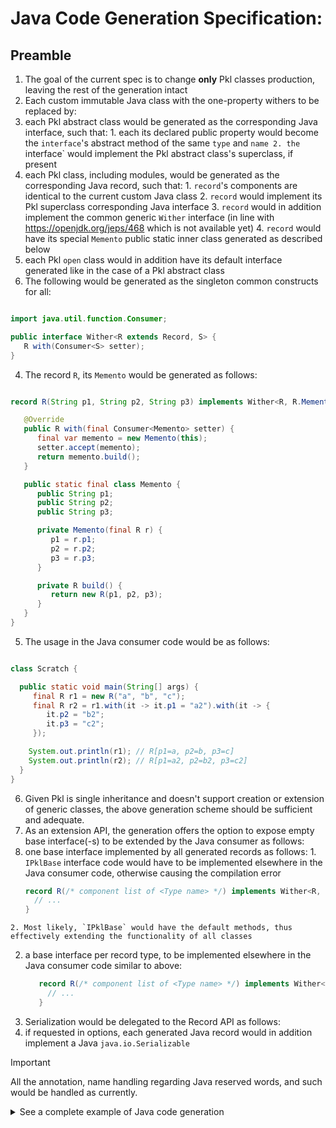 # Java Code Generation Specification:

## Preamble

1. The goal of the current spec is to change **only** Pkl classes production, leaving the rest of the generation intact
2. Each custom immutable Java class with the one-property withers to be replaced by:
  1. each Pkl abstract class would be generated as the corresponding Java interface, such that:
    1. each its declared public property would become the `interface`'s abstract method of the same `type` and `name
    2. the `interface` would implement the Pkl abstract class's superclass, if present
  2. each Pkl class, including modules, would be generated as the corresponding Java record, such that:
    1. `record`'s components are identical to the current custom Java class
    2. `record` would implement its Pkl superclass corresponding Java interface
    3. `record` would in addition implement the common generic `Wither` interface (in line with https://openjdk.org/jeps/468 which is not available yet)
    4. `record` would have its special `Memento` public static inner class generated as described below
  3. each Pkl `open` class would in addition have its default interface generated like in the case of a Pkl abstract class
3. The following would be generated as the singleton common constructs for all:
```java

import java.util.function.Consumer;

public interface Wither<R extends Record, S> {
   R with(Consumer<S> setter);
}

```
4. The record `R`, its `Memento` would be generated as follows:
```java

record R(String p1, String p2, String p3) implements Wither<R, R.Memento>, Serializable {

   @Override
   public R with(final Consumer<Memento> setter) {
      final var memento = new Memento(this);
      setter.accept(memento);
      return memento.build();
   }

   public static final class Memento {
      public String p1;
      public String p2;
      public String p3;

      private Memento(final R r) {
         p1 = r.p1;
         p2 = r.p2;
         p3 = r.p3;
      }

      private R build() {
         return new R(p1, p2, p3);
      }
   }
}

```
5. The usage in the Java consumer code would be as follows:
```java

class Scratch {

  public static void main(String[] args) {
     final R r1 = new R("a", "b", "c");
     final R r2 = r1.with(it -> it.p1 = "a2").with(it -> {
        it.p2 = "b2";
        it.p3 = "c2";
     });

    System.out.println(r1); // R[p1=a, p2=b, p3=c]
    System.out.println(r2); // R[p1=a2, p2=b2, p3=c2]
  }
}


```
6. Given Pkl is single inheritance and doesn't support creation or extension of generic classes, the above generation scheme should be sufficient and adequate.
7. As an extension API, the generation offers the option to expose empty base interface(-s) to be extended by the Java consumer as follows:
  1. one base interface implemented by all generated records as follows:
    1. `IPklBase` interface code would have to be implemented elsewhere in the Java consumer code, otherwise causing the compilation error
       ```java
       record R(/* component list of <Type name> */) implements Wither<R, R.Memento>, IPklBase {
         // ...
       }
       ```
    2. Most likely, `IPklBase` would have the default methods, thus effectively extending the functionality of all classes
  2. a base interface per record type, to be implemented elsewhere in the Java consumer code similar to above:
     ```java
        record R(/* component list of <Type name> */) implements Wither<R, R.Memento>, IR {
          // ...
        }
     ```
8. Serialization would be delegated to the Record API as follows:
  1. if requested in options, each generated Java record would in addition implement a Java `java.io.Serializable`

> [!IMPORTANT]
> All the annotation, name handling regarding Java reserved words, and such would be handled as currently.

<details>

<summary>See a complete example of Java code generation</summary>

```java

package com.apple.pkl.code.gen.java.example;

import java.io.Serializable;
import java.util.function.Consumer;

class Demo implements Serializable {

   public static void main(final String[] args) {
      final R r1 = new R("a", "b", "c");
      final R r2 = r1.with(it -> it.p1 = "a2").with(it -> {
         it.p2 = "b2";
         it.p3 = "c2";
      });

      System.out.println(r1);
      System.out.println(r2);
   }
}

//TODO: include as-is once
interface Wither<R extends Record, S> {
   R with(Consumer<S> setter);
}

//TODO: include per Pkl class
record R(String p1, String p2, String p3) implements Wither<R, R.Memento>, Serializable {

   @Override
   public R with(final Consumer<Memento> setter) {
      final var memento = new Memento(this);
      setter.accept(memento);
      return memento.build();
   }

   public static final class Memento {

      public String p1;
      public String p2;
      public String p3;

      private Memento(final R r) {
         p1 = r.p1;
         p2 = r.p2;
         p3 = r.p3;
      }

      private R build() {
         return new R(p1, p2, p3);
      }
   }
}

```

</details>
